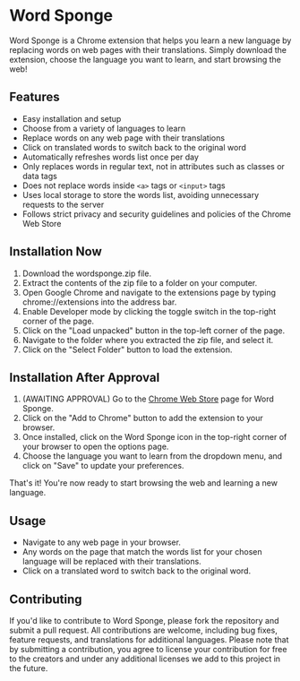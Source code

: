 # Word Sponge

Word Sponge is a Chrome extension that helps you learn a new language by replacing words on web pages with their translations. Simply download the extension, choose the language you want to learn, and start browsing the web!

## Features

- Easy installation and setup
- Choose from a variety of languages to learn
- Replace words on any web page with their translations
- Click on translated words to switch back to the original word
- Automatically refreshes words list once per day
- Only replaces words in regular text, not in attributes such as classes or data tags
- Does not replace words inside `<a>` tags or `<input>` tags
- Uses local storage to store the words list, avoiding unnecessary requests to the server
- Follows strict privacy and security guidelines and policies of the Chrome Web Store

## Installation Now

1. Download the wordsponge.zip file.
2. Extract the contents of the zip file to a folder on your computer.
3. Open Google Chrome and navigate to the extensions page by typing chrome://extensions into the address bar.
4. Enable Developer mode by clicking the toggle switch in the top-right corner of the page.
5. Click on the "Load unpacked" button in the top-left corner of the page.
6. Navigate to the folder where you extracted the zip file, and select it.
7. Click on the "Select Folder" button to load the extension.

## Installation After Approval

1. (AWAITING APPROVAL) Go to the [Chrome Web Store](https://chrome.google.com/webstore/detail/word-sponge/pfaejhaajopkodciobmlpehkclkegbkl) page for Word Sponge.
2. Click on the "Add to Chrome" button to add the extension to your browser.
3. Once installed, click on the Word Sponge icon in the top-right corner of your browser to open the options page.
4. Choose the language you want to learn from the dropdown menu, and click on "Save" to update your preferences.

That's it! You're now ready to start browsing the web and learning a new language.

## Usage

- Navigate to any web page in your browser.
- Any words on the page that match the words list for your chosen language will be replaced with their translations.
- Click on a translated word to switch back to the original word.

## Contributing

If you'd like to contribute to Word Sponge, please fork the repository and submit a pull request. All contributions are welcome, including bug fixes, feature requests, and translations for additional languages. Please note that by submitting a contribution, you agree to license your contribution for free to the creators and under any additional licenses we add to this project in the future.
